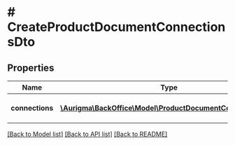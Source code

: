 # # CreateProductDocumentConnectionsDto

## Properties

Name | Type | Description | Notes
------------ | ------------- | ------------- | -------------
**connections** | [**\Aurigma\BackOffice\Model\ProductDocumentConnectionDto[]**](ProductDocumentConnectionDto.md) | Connection parameters list. | [optional]

[[Back to Model list]](../../README.md#models) [[Back to API list]](../../README.md#endpoints) [[Back to README]](../../README.md)
